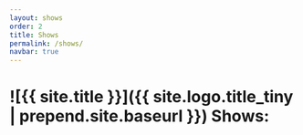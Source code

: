 ```yaml
---
layout: shows
order: 2
title: Shows
permalink: /shows/
navbar: true
---
```

# ![{{ site.title }}]({{ site.logo.title_tiny | prepend.site.baseurl }}) Shows:
